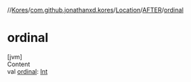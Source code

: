 //[Kores](../../../index.md)/[com.github.jonathanxd.kores](../../index.md)/[Location](../index.md)/[AFTER](index.md)/[ordinal](ordinal.md)



# ordinal  
[jvm]  
Content  
val [ordinal](ordinal.md): [Int](https://kotlinlang.org/api/latest/jvm/stdlib/kotlin/-int/index.html)  




